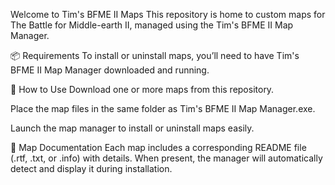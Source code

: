 Welcome to Tim's BFME II Maps
This repository is home to custom maps for The Battle for Middle-earth II, managed using the Tim's BFME II Map Manager.

📦 Requirements
To install or uninstall maps, you’ll need to have Tim's BFME II Map Manager downloaded and running.

📁 How to Use
Download one or more maps from this repository.

Place the map files in the same folder as Tim's BFME II Map Manager.exe.

Launch the map manager to install or uninstall maps easily.

📝 Map Documentation
Each map includes a corresponding README file (.rtf, .txt, or .info) with details.
When present, the manager will automatically detect and display it during installation.

